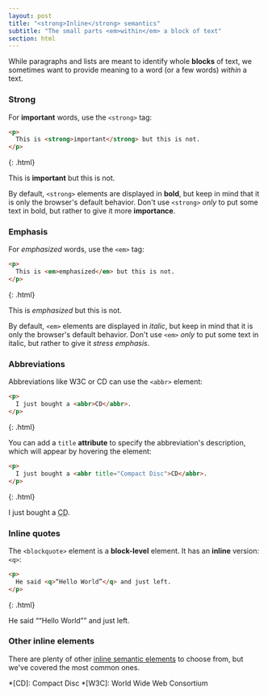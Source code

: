 ```yaml
---
layout: post
title: "<strong>Inline</strong> semantics"
subtitle: "The small parts <em>within</em> a block of text"
section: html
---
```


While paragraphs and lists are meant to identify whole **blocks** of text, we sometimes want to provide meaning to a word (or a few words) _within_ a text.

### Strong

For **important** words, use the `<strong>` tag:

```html
<p>
  This is <strong>important</strong> but this is not.
</p>
```
{: .html}

<div class="result">
  <p>
    This is <strong>important</strong> but this is not.
  </p>
</div>

By default, `<strong>` elements are displayed in **bold**, but keep in mind that it is only the browser's default behavior. Don't use `<strong>` _only_ to put some text in bold, but rather to give it more **importance**.

### Emphasis

For _emphasized_ words, use the `<em>` tag:

```html
<p>
  This is <em>emphasized</em> but this is not.
</p>
```
{: .html}

<div class="result">
  <p>
    This is <em>emphasized</em> but this is not.
  </p>
</div>

By default, `<em>` elements are displayed in _italic_, but keep in mind that it is only the browser's default behavior. Don't use `<em>` _only_ to put some text in italic, but rather to give it _stress emphasis_.

### Abbreviations

Abbreviations like W3C or CD can use the `<abbr>` element:

```html
<p>
  I just bought a <abbr>CD</abbr>.
</p>
```
{: .html}

You can add a `title` **attribute** to specify the abbreviation's description, which will appear by hovering the element:

```html
<p>
  I just bought a <abbr title="Compact Disc">CD</abbr>.
</p>
```
{: .html}

<div class="result">
  <p>
    I just bought a <abbr title="Compact Disc">CD</abbr>.
  </p>
</div>

### Inline quotes

The `<blockquote>` element is a **block-level** element. It has an **inline** version: `<q>`:

```html
<p>
  He said <q>“Hello World”</q> and just left.
</p>
```
{: .html}

<div class="result">
  <p>
    He said <q>“Hello World”</q> and just left.
  </p>
</div>

### Other inline elements

There are plenty of other [inline semantic elements](https://developer.mozilla.org/en/docs/Web/HTML/Element#Inline_text_semantics) to choose from, but we've covered the most common ones.

*[CD]: Compact Disc
*[W3C]: World Wide Web Consortium
